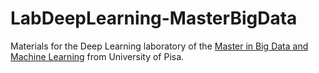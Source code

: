 # LabDeepLearning-MasterBigData
Materials for the Deep Learning laboratory of the [Master in Big Data and Machine Learning](https://www.masterbigdata.it/en) from University of Pisa.
